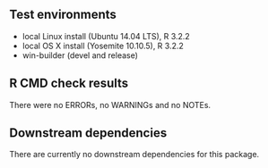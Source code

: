 ## Test environments

* local Linux install (Ubuntu 14.04 LTS), R 3.2.2
* local OS X install (Yosemite 10.10.5), R 3.2.2
* win-builder (devel and release)

## R CMD check results

There were no ERRORs, no WARNINGs and no NOTEs.


## Downstream dependencies

There are currently no downstream dependencies for this package.